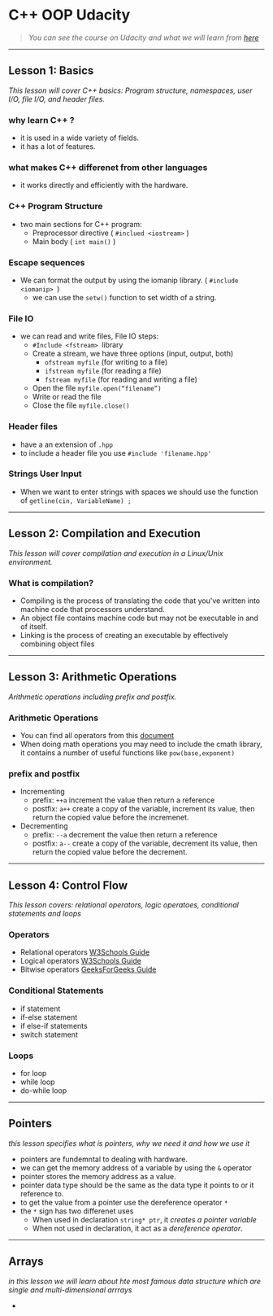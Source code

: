 # C++ OOP Udacity

> *You can see the course on Udacity and what we will learn from [here](https://www.udacity.com/course/c-for-programmers--ud210)*

---
## Lesson 1: Basics

*This lesson will cover C++ basics: Program structure, namespaces, user I/O, file I/O, and header files.*


### why learn C++ ?

- it is used in a wide variety of fields.
- it has a lot of features.

### what makes C++ differenet from other languages

- it works directly and efficiently with the hardware.


### C++ Program Structure

- two main sections for C++ program:
  - Preprocessor directive ( `#inclued <iostream>` )
  - Main body ( `int main()` )


### Escape sequences
- We can format the output by using the iomanip library. ( `#include <iomanip> `)
  - we can use the ` setw() ` function to set width of a string.

### File IO
- we can read and write files, File IO steps:
  - `#Include <fstream> `library 
  - Create a stream, we have three options (input, output, both)
      - `ofstream myfile` (for writing to a file)
      - `ifstream myfile` (for reading a file)
      - `fstream myfile`  (for reading and writing a file)
  - Open the file  `myfile.open(“filename”) `
  - Write or read the file
  - Close the file `myfile.close()`


###  Header files
- have a an extension of `.hpp`
- to include a header file you use `#include 'filename.hpp'`


### Strings User Input
- When we want to enter strings with spaces we should use the function of `getline(cin, VariableName) ;`

---
## Lesson 2: Compilation and Execution

*This lesson will cover compilation and execution in a Linux/Unix environment.*

### What is compilation?
- Compiling is the process of translating the code that you've written into machine code that processors understand.
- An object file contains machine code but may not be executable in and of itself.
- Linking is the process of creating an executable by effectively combining object files

---
## Lesson 3: Arithmetic Operations

*Arithmetic operations including prefix and postfix.*

### Arithmetic Operations 
- You can find all operators from this [document](http://www.cplusplus.com/doc/tutorial/operators/)
- When doing math operations you may need to include the cmath library, it contains a number of useful functions like `pow(base,exponent) `

### prefix and postfix
- Incrementing
  - prefix: `++a` increment the value then return a reference 
  - postfix: `a++` create a copy of the variable, increment its value, then return the copied value before the incremenet.
- Decrementing
  - prefix: `--a` decrement the value then return a reference 
  - postfix: `a--` create a copy of the variable, decrement its value, then return the copied value before the decrement.

---
## Lesson 4: Control Flow
*This lesson covers: relational operators, logic operatoes, conditional statements and loops*

### Operators
- Relational operators [W3Schools Guide](https://www.w3schools.com/cpp/cpp_operators_comparison.asp)
- Logical operators [W3Schools Guide](https://www.w3schools.com/cpp/cpp_operators_logical.asp)
- Bitwise operators [GeeksForGeeks Guide](https://www.geeksforgeeks.org/bitwise-operators-in-c-cpp/)

### Conditional Statements
- if statement
- if-else statement
- if else-if statements
- switch statement


### Loops
- for loop
- while loop
- do-while loop

---
## Pointers
*this lesson specifies what is pointers, why we need it and how we use it*

- pointers are fundemntal to dealing with hardware.
- we can get the memory address of a variable by using the `&` operator
- pointer stores the memory address as a value.
- pointer data type should be the same as the data type it points to or it reference to.
- to get the value from a pointer use the dereference operator `*`
- the `*` sign has two differenet uses 
  - When used in declaration `string* ptr`, it *creates a pointer variable*
  - When not used in declaration, it act as a *dereference operator*.

---
## Arrays
*in this lesson we will learn about hte most famous data structure which are single and multi-dimensional arrrays*

- 